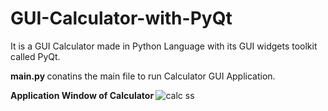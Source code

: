 # GUI-Calculator-with-PyQt
It is a GUI Calculator made in Python Language with its GUI widgets toolkit called PyQt. 

<strong> main.py </strong> conatins the main file to run Calculator GUI Application.

<strong> Application Window of Calculator </strong>
![calc ss](https://user-images.githubusercontent.com/41718296/86485315-112a5900-bd76-11ea-8d11-8a756e6b7529.png)

